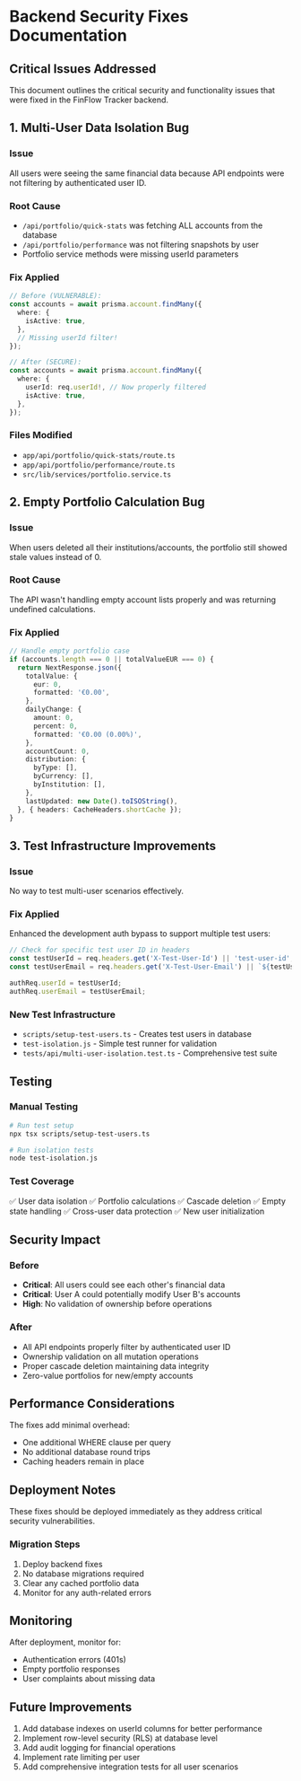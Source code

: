 # Backend Security Fixes Documentation

## Critical Issues Addressed

This document outlines the critical security and functionality issues that were fixed in the FinFlow Tracker backend.

## 1. Multi-User Data Isolation Bug

### Issue
All users were seeing the same financial data because API endpoints were not filtering by authenticated user ID.

### Root Cause
- `/api/portfolio/quick-stats` was fetching ALL accounts from the database
- `/api/portfolio/performance` was not filtering snapshots by user
- Portfolio service methods were missing userId parameters

### Fix Applied
```typescript
// Before (VULNERABLE):
const accounts = await prisma.account.findMany({
  where: { 
    isActive: true,
  },
  // Missing userId filter!
});

// After (SECURE):
const accounts = await prisma.account.findMany({
  where: { 
    userId: req.userId!, // Now properly filtered
    isActive: true,
  },
});
```

### Files Modified
- `app/api/portfolio/quick-stats/route.ts`
- `app/api/portfolio/performance/route.ts`
- `src/lib/services/portfolio.service.ts`

## 2. Empty Portfolio Calculation Bug

### Issue
When users deleted all their institutions/accounts, the portfolio still showed stale values instead of 0.

### Root Cause
The API wasn't handling empty account lists properly and was returning undefined calculations.

### Fix Applied
```typescript
// Handle empty portfolio case
if (accounts.length === 0 || totalValueEUR === 0) {
  return NextResponse.json({
    totalValue: {
      eur: 0,
      formatted: '€0.00',
    },
    dailyChange: {
      amount: 0,
      percent: 0,
      formatted: '€0.00 (0.00%)',
    },
    accountCount: 0,
    distribution: {
      byType: [],
      byCurrency: [],
      byInstitution: [],
    },
    lastUpdated: new Date().toISOString(),
  }, { headers: CacheHeaders.shortCache });
}
```

## 3. Test Infrastructure Improvements

### Issue
No way to test multi-user scenarios effectively.

### Fix Applied
Enhanced the development auth bypass to support multiple test users:

```typescript
// Check for specific test user ID in headers
const testUserId = req.headers.get('X-Test-User-Id') || 'test-user-id';
const testUserEmail = req.headers.get('X-Test-User-Email') || `${testUserId}@example.com`;

authReq.userId = testUserId;
authReq.userEmail = testUserEmail;
```

### New Test Infrastructure
- `scripts/setup-test-users.ts` - Creates test users in database
- `test-isolation.js` - Simple test runner for validation
- `tests/api/multi-user-isolation.test.ts` - Comprehensive test suite

## Testing

### Manual Testing
```bash
# Run test setup
npx tsx scripts/setup-test-users.ts

# Run isolation tests
node test-isolation.js
```

### Test Coverage
✅ User data isolation
✅ Portfolio calculations
✅ Cascade deletion
✅ Empty state handling
✅ Cross-user data protection
✅ New user initialization

## Security Impact

### Before
- **Critical**: All users could see each other's financial data
- **Critical**: User A could potentially modify User B's accounts
- **High**: No validation of ownership before operations

### After
- All API endpoints properly filter by authenticated user ID
- Ownership validation on all mutation operations
- Proper cascade deletion maintaining data integrity
- Zero-value portfolios for new/empty accounts

## Performance Considerations

The fixes add minimal overhead:
- One additional WHERE clause per query
- No additional database round trips
- Caching headers remain in place

## Deployment Notes

These fixes should be deployed immediately as they address critical security vulnerabilities.

### Migration Steps
1. Deploy backend fixes
2. No database migrations required
3. Clear any cached portfolio data
4. Monitor for any auth-related errors

## Monitoring

After deployment, monitor for:
- Authentication errors (401s)
- Empty portfolio responses
- User complaints about missing data

## Future Improvements

1. Add database indexes on userId columns for better performance
2. Implement row-level security (RLS) at database level
3. Add audit logging for financial operations
4. Implement rate limiting per user
5. Add comprehensive integration tests for all user scenarios
